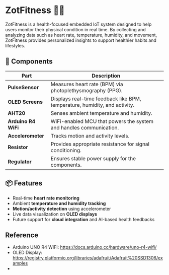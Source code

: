 # ZotFitness 🧠💪

ZotFitness is a health-focused embedded IoT system designed to help users monitor their physical condition in real time. By collecting and analyzing data such as heart rate, temperature, humidity, and movement, ZotFitness provides personalized insights to support healthier habits and lifestyles.

## 🧩 Components

| Part             | Description                                                                 |
|------------------|-----------------------------------------------------------------------------|
| **PulseSensor**  | Measures heart rate (BPM) via photoplethysmography (PPG).                  |
| **OLED Screens** | Displays real-time feedback like BPM, temperature, humidity, and activity. |
| **AHT20**        | Senses ambient temperature and humidity.                                   |
| **Arduino R4 WiFi** | WiFi-enabled MCU that powers the system and handles communication.       |
| **Accelerometer**| Tracks motion and activity levels.                                         |
| **Resistor**     | Provides appropriate resistance for signal conditioning.                   |
| **Regulator**    | Ensures stable power supply for the components.                           |

## 📦 Features

- Real-time **heart rate monitoring**
- Ambient **temperature and humidity tracking**
- **Motion/activity detection** using accelerometer
- Live data visualization on **OLED displays**
- Future support for **cloud integration** and AI-based health feedbacks

## Reference
- Arduino UNO R4 WIFI: https://docs.arduino.cc/hardware/uno-r4-wifi/
- OLED Display: https://registry.platformio.org/libraries/adafruit/Adafruit%20SSD1306/examples
- 
